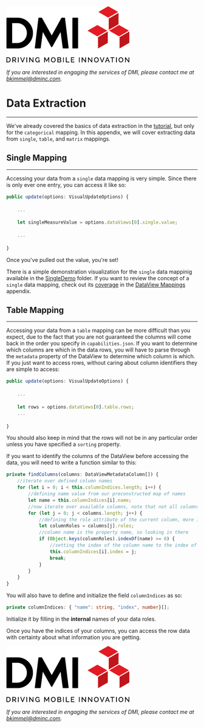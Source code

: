[![DMI Logo](/img/DMI_Logo.png)](https://dminc.com/)

_If you are interested in engaging the services of DMI, please contact me at [bkimmel@dminc.com](mailto:bkimmel@dminc.com)._

# Data Extraction
---
We've already covered the basics of data extraction in the [tutorial](../visualizing/1-ExtractingYourData.md), but only for the `categorical` mapping. In this appendix, we will cover extracting data from `single`, `table`, and `matrix` mappings.

## Single Mapping
---
Accessing your data from a `single` data mapping is very simple. Since there is only ever one entry, you can access it like so:

```typescript
public update(options: VisualUpdateOptions) {

    ...

    let singleMeasureValue = options.dataViews[0].single.value;

    ...

}
```

Once you've pulled out the value, you're set!

There is a simple demonstration visualization for the `single` data mappinig available in the [SingleDemo]() folder. If you want to review the concept of a `single` data mapping, check out its [coverage](../appendices/dataViewMappings.md#single) in the [DataView Mappings](../appendices/dataViewMappings.md) appendix.

## Table Mapping
---

Accessing your data from a `table` mapping can be more difficult than you expect, due to the fact that you are not guaranteed the columns will come back in the order you specify in `capabilities.json`. If you want to determine which columns are which in the data rows, you will have to parse through the `metadata` property of the DataView to determine which column is which. If you just want to access rows, without caring about column identifiers they are simple to access:

```typescript
public update(options: VisualUpdateOptions) {

    ...

    let rows = options.dataViews[0].table.rows;
    ...

}
```

You should also keep in mind that the rows will not be in any particular order unless you have specified a `sorting` property.

If you want to identify the columns of the DataView before accessing the data, you will need to write a function similar to this:

```typescript
private findColumns(columns: DataViewMetadataColumn[]) {
    //iterate over defined column names
    for (let i = 0; i < this.columnIndices.length; i++) {
        //defining name value from our preconstructed map of names
        let name = this.columnIndices[i].name;
        //now iterate over available columns, note that not all columns may be assigned a data field yet
        for (let j = 0; j < columns.length; j++) {
            //defining the role attribute of the current column, more info in the data view appendix
            let columnRoles = columns[j].roles;
            //column name is the property name, so looking in there
            if (Object.keys(columnRoles).indexOf(name) >= 0) {
                //setting the index of the column name to the index of the role
                this.columnIndices[i].index = j;
                break;
            }
        }
    }
}
```

You will also have to define and initialize the field `columnIndices` as so:

```typescript
private columnIndices: { "name": string, "index", number}[];
```

Initialize it by filling in the **internal** names of your data roles.

Once you have the indices of your columns, you can access the row data with certainty about what information you are getting.

[![DMI Logo](/img/DMI_Logo.png)](https://dminc.com/)

_If you are interested in engaging the services of DMI, please contact me at [bkimmel@dminc.com](mailto:bkimmel@dminc.com)._
